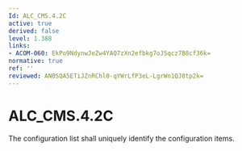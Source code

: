 ```yaml
---
Id: ALC_CMS.4.2C
active: true
derived: false
level: 1.388
links:
- ACOM-060: EkPo9NdynwJeZw4YAQ7zXn2efbkg7oJSqcz7B8cf36k=
normative: true
ref: ''
reviewed: AN0SQA5ETiJZnRChl0-qYWrLfP3eL-LgrWn1QJ8tp2k=
---
```


# ALC_CMS.4.2C

The configuration list shall uniquely identify the configuration items.